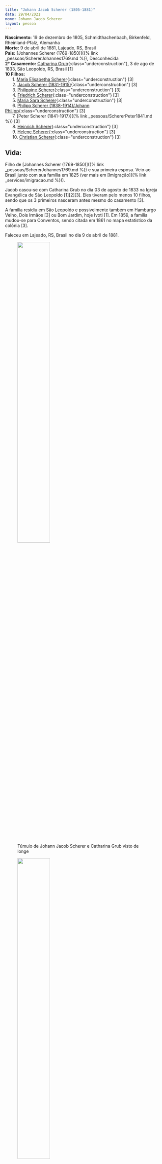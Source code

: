 ```yaml
---
title: "Johann Jacob Scherer (1805-1881)"
data: 29/04/2021
nome: Johann Jacob Scherer
layout: pessoa
---
```


**Nascimento:** 19 de dezembro de 1805, Schmidthachenbach, Birkenfeld, Rheinland-Pfalz, Alemanha<br/>
**Morte:** 9 de abril de 1881, Lajeado, RS, Brasil<br/>
**Pais:** [Johannes Scherer (1769-1850)]({% link _pessoas/SchererJohannes1769.md %}), Desconhecida<br/>
**2° Casamento:** [Catharina Grub](){:class="underconstruction"}, 3 de ago de 1833, São Leopoldo, RS, Brasil [1]<br/>
**10 Filhos:**<br/>
&nbsp;&nbsp;&nbsp;&nbsp;&nbsp;&nbsp;1. [Maria Elisabetha Scherer](){:class="underconstruction"} [3]<br/>
&nbsp;&nbsp;&nbsp;&nbsp;&nbsp;&nbsp;2. [Jacob Scherer (1831-1915)](){:class="underconstruction"} [3]<br/>
&nbsp;&nbsp;&nbsp;&nbsp;&nbsp;&nbsp;3. [Philippine Scherer](){:class="underconstruction"} [3]<br/>
&nbsp;&nbsp;&nbsp;&nbsp;&nbsp;&nbsp;4. [Friedrich Scherer](){:class="underconstruction"} [3]<br/>
&nbsp;&nbsp;&nbsp;&nbsp;&nbsp;&nbsp;5. [Maria Sara Scherer](){:class="underconstruction"} [3]<br/>
&nbsp;&nbsp;&nbsp;&nbsp;&nbsp;&nbsp;6. [Philipp Scherer (1838-1914)/Johann Philipp](){:class="underconstruction"} [3]<br/>
&nbsp;&nbsp;&nbsp;&nbsp;&nbsp;&nbsp;7. [Peter Scherer (1841-1917)]({% link _pessoas/SchererPeter1841.md %}) [3]<br/>
&nbsp;&nbsp;&nbsp;&nbsp;&nbsp;&nbsp;8. [Heinrich Scherer](){:class="underconstruction"} [3]<br/>
&nbsp;&nbsp;&nbsp;&nbsp;&nbsp;&nbsp;9. [Helene Scherer](){:class="underconstruction"} [3]<br/>
&nbsp;&nbsp;&nbsp;&nbsp;&nbsp;&nbsp;10. [Christian Scherer](){:class="underconstruction"} [3]<br/>

## Vida:

Filho de [Johannes Scherer (1769-1850)]({% link _pessoas/SchererJohannes1769.md %}) e sua primeira esposa. Veio ao Brasil junto com sua família em 1825 (ver mais em [Imigração]({% link _services/imigracao.md %})).

Jacob casou-se com Catharina Grub no dia 03 de agosto de 1833 na Igreja Evangélica de São Leopoldo [1][2][3]. Eles tiveram pelo menos 10 filhos, sendo que os 3 primeiros nasceram antes mesmo do casamento [3].

A família residiu em São Leopoldo e possivelmente também em Hamburgo Velho, Dois Irmãos [3] ou Bom Jardim, hoje Ivoti [1]. Em 1859, a família mudou-se para Conventos, sendo citada em 1861 no mapa estatístico da colônia [3].


Faleceu em Lajeado, RS, Brasil no dia 9 de abril de 1881.<br/>


<figure>
  <img src="https://drive.google.com/uc?id=1Gq_2d2LiT8m9LJ8hjVWWhoOBNPrwcj8V" width="50%">
  <figcaption class="figure-caption">Túmulo de Johann Jacob Scherer e Catharina Grub visto de longe</figcaption>
</figure>

<figure>
  <img src="https://drive.google.com/uc?id=17s6dZRBxb2lgR3EZaEsBvL0qpYGZgczV" width="50%">
  <figcaption class="figure-caption">Texto no túmulo de Johann Jacob Scherer: "<i>Ruhe Sanft - Johann Jacob Scherer geboren den 19ten December 1805 zu Schmidthachenbach Sachsen Coburg gestorben am 9ten April 1881 Colonie Conventos. Selig die im Denn Sterben denn ihre Werke folgen ihnen nach</i>". Tradução: Descanse em paz - Johann Jacob Scherer nascido em 19 de dezembro de 1805 em Schmidthachenbach Saxônia Coburgo, morreu em 9 de abril de 1881 na Colônia Conventos. Bem-aventurados os que morrem, pois as suas obras os acompanham.</figcaption>
</figure>


## Referências:

[1] HUNSCHE, Carlos H et al. O Biênio 1824/25 da Imigração e Colonização Alemã no Rio Grande do Sul: província de São Pedro. Porto Alegre: A Nação, 1975.

[2] ROSA, Gilson Justino da. Imigrantes Alemães: 1824-1853. Porto Alegre: Est Edições, 2005.

[3] RICHTER, Waldemar et al. Pioneiros de Conventos: 1861. Lajeado: Asd, 2018.

